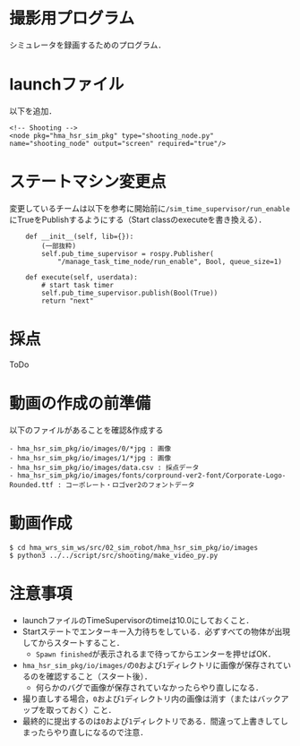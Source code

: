 # 撮影用プログラム
シミュレータを録画するためのプログラム．

# launchファイル
以下を追加．
```
<!-- Shooting -->
<node pkg="hma_hsr_sim_pkg" type="shooting_node.py" name="shooting_node" output="screen" required="true"/>
```


# ステートマシン変更点
変更しているチームは以下を参考に開始前に`/sim_time_supervisor/run_enable`にTrueをPublishするようにする（Start classのexecuteを書き換える）．
```
    def __init__(self, lib={}):
        (一部抜粋)
        self.pub_time_supervisor = rospy.Publisher(
            "/manage_task_time_node/run_enable", Bool, queue_size=1)

    def execute(self, userdata):
        # start task timer
        self.pub_time_supervisor.publish(Bool(True))
        return "next"
```

# 採点
ToDo

# 動画の作成の前準備
以下のファイルがあることを確認&作成する
```
- hma_hsr_sim_pkg/io/images/0/*jpg : 画像
- hma_hsr_sim_pkg/io/images/1/*jpg : 画像
- hma_hsr_sim_pkg/io/images/data.csv : 採点データ
- hma_hsr_sim_pkg/io/images/fonts/corpround-ver2-font/Corporate-Logo-Rounded.ttf : コーポレート・ロゴver2のフォントデータ
```

# 動画作成
```
$ cd hma_wrs_sim_ws/src/02_sim_robot/hma_hsr_sim_pkg/io/images
$ python3 ../../script/src/shooting/make_video_py.py
```
# 注意事項
- launchファイルのTimeSupervisorのtimeは10.0にしておくこと．
- Startステートでエンターキー入力待ちをしている．必ずすべての物体が出現してからスタートすること．
    - `Spawn finished`が表示されるまで待ってからエンターを押せばOK．
- `hma_hsr_sim_pkg/io/images/`の`0`および`1`ディレクトリに画像が保存されているのを確認すること（スタート後）．
    - 何らかのバグで画像が保存されていなかったらやり直しになる．
- 撮り直しする場合，`0`および`1`ディレクトリ内の画像は消す（またはバックアップを取っておく）こと．
- 最終的に提出するのは`0`および`1`ディレクトリである．間違って上書きしてしまったらやり直しになるので注意．